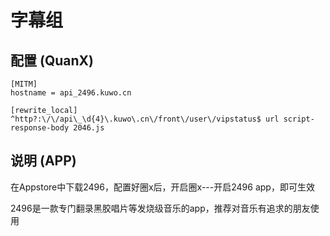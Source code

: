 # 字幕组

## 配置 (QuanX)

```properties
[MITM]
hostname = api_2496.kuwo.cn

[rewrite_local]
^http?:\/\/api\_\d{4}\.kuwo\.cn\/front\/user\/vipstatus$ url script-response-body 2046.js

```

## 说明 (APP)
在Appstore中下载2496，配置好圈x后，开启圈x---开启2496 app，即可生效

2496是一款专门翻录黑胶唱片等发烧级音乐的app，推荐对音乐有追求的朋友使用
